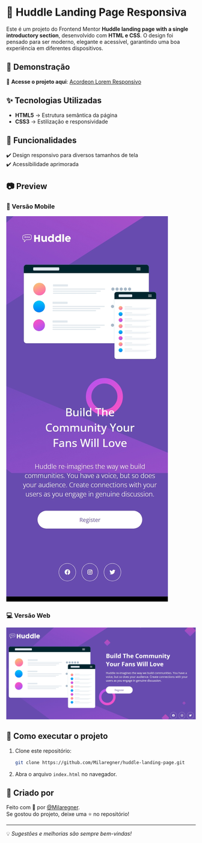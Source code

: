 # 📌 Huddle Landing Page Responsiva

Este é um projeto do Frontend Mentor **Huddle landing page with a single introductory section**, desenvolvido com **HTML e CSS**. O design foi pensado para ser moderno, elegante e acessível, garantindo uma boa experiência em diferentes dispositivos.

## 🚀 Demonstração

🔗 **Acesse o projeto aqui**: [Acordeon Lorem Responsivo](https://milaregner.github.io/huddle-landing-page/)

## ✨ Tecnologias Utilizadas

- **HTML5** → Estrutura semântica da página
- **CSS3** → Estilização e responsividade

## 📌 Funcionalidades

✔️ Design responsivo para diversos tamanhos de tela   
✔️ Acessibilidade aprimorada  


## 📷 Preview

### 📱 Versão Mobile
![Versão Mobile](./src/assets/huddle-mobile.jpeg)

### 💻 Versão Web
![Versão Web](./src/assets/huddle-web.jpeg)

## 🚀 Como executar o projeto

1. Clone este repositório:
   ```bash
   git clone https://github.com/Milaregner/huddle-landing-page.git
   ```

2. Abra o arquivo `index.html` no navegador.


## 💜 Criado por

Feito com 💜 por [@Milaregner](https://github.com/Milaregner).  
Se gostou do projeto, deixe uma ⭐ no repositório!

---

💡 *Sugestões e melhorias são sempre bem-vindas!*
